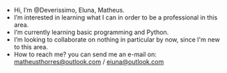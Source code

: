- Hi, I’m @Deverissimo, Eluna, Matheus.
- I’m interested in learning what I can in order to be a professional in this area.
- I’m currently learning basic programming and Python.
- I’m looking to collaborate on nothing in particular by now, since I'm new to this area.
- How to reach me? you can send me an e-mail on: matheusthorres@outlook.com / eiuna@outlook.com
